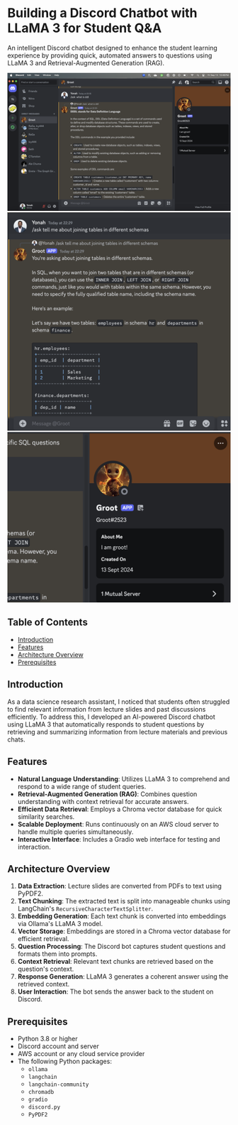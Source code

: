 # Building a Discord Chatbot with LLaMA 3 for Student Q&A

An intelligent Discord chatbot designed to enhance the student learning experience by providing quick, automated answers to questions using LLaMA 3 and Retrieval-Augmented Generation (RAG).

![Screenshots](input_data/one.png)
![](input_data/two.png)
![](input_data/three.png)

## Table of Contents

- [Introduction](#introduction)
- [Features](#features)
- [Architecture Overview](#architecture-overview)
- [Prerequisites](#prerequisites)

## Introduction

As a data science research assistant, I noticed that students often struggled to find relevant information from lecture slides and past discussions efficiently. To address this, I developed an AI-powered Discord chatbot using LLaMA 3 that automatically responds to student questions by retrieving and summarizing information from lecture materials and previous chats.

## Features

- **Natural Language Understanding**: Utilizes LLaMA 3 to comprehend and respond to a wide range of student queries.
- **Retrieval-Augmented Generation (RAG)**: Combines question understanding with context retrieval for accurate answers.
- **Efficient Data Retrieval**: Employs a Chroma vector database for quick similarity searches.
- **Scalable Deployment**: Runs continuously on an AWS cloud server to handle multiple queries simultaneously.
- **Interactive Interface**: Includes a Gradio web interface for testing and interaction.

## Architecture Overview

1. **Data Extraction**: Lecture slides are converted from PDFs to text using PyPDF2.
2. **Text Chunking**: The extracted text is split into manageable chunks using LangChain's `RecursiveCharacterTextSplitter`.
3. **Embedding Generation**: Each text chunk is converted into embeddings via Ollama's LLaMA 3 model.
4. **Vector Storage**: Embeddings are stored in a Chroma vector database for efficient retrieval.
5. **Question Processing**: The Discord bot captures student questions and formats them into prompts.
6. **Context Retrieval**: Relevant text chunks are retrieved based on the question's context.
7. **Response Generation**: LLaMA 3 generates a coherent answer using the retrieved context.
8. **User Interaction**: The bot sends the answer back to the student on Discord.

## Prerequisites

- Python 3.8 or higher
- Discord account and server
- AWS account or any cloud service provider
- The following Python packages:
  - `ollama`
  - `langchain`
  - `langchain-community`
  - `chromadb`
  - `gradio`
  - `discord.py`
  - `PyPDF2`
